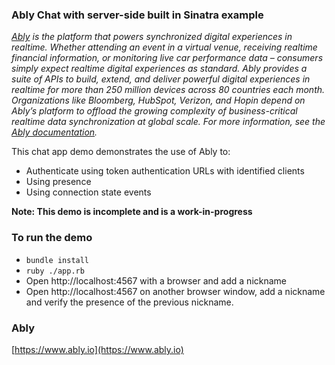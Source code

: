 ### Ably Chat with server-side built in Sinatra example

_[Ably](https://ably.com) is the platform that powers synchronized digital experiences in realtime. Whether attending an event in a virtual venue, receiving realtime financial information, or monitoring live car performance data – consumers simply expect realtime digital experiences as standard. Ably provides a suite of APIs to build, extend, and deliver powerful digital experiences in realtime for more than 250 million devices across 80 countries each month. Organizations like Bloomberg, HubSpot, Verizon, and Hopin depend on Ably’s platform to offload the growing complexity of business-critical realtime data synchronization at global scale. For more information, see the [Ably documentation](https://ably.com/documentation)._

This chat app demo demonstrates the use of Ably to:

* Authenticate using token authentication URLs with identified clients
* Using presence
* Using connection state events

**Note: This demo is incomplete and is a work-in-progress**

### To run the demo

- `bundle install`
- `ruby ./app.rb`
- Open http://localhost:4567 with a browser and add a nickname
- Open http://localhost:4567 on another browser window, add a nickname and verify the presence of the previous nickname.

### Ably

[https://www.ably.io](https://www.ably.io)

